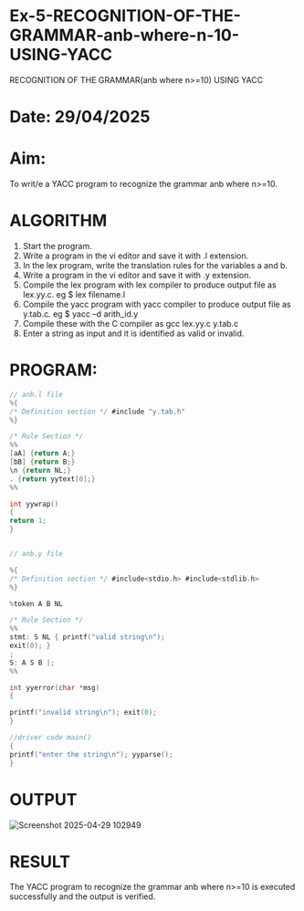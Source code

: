 # Ex-5-RECOGNITION-OF-THE-GRAMMAR-anb-where-n-10-USING-YACC
RECOGNITION OF THE GRAMMAR(anb where n>=10) USING YACC
# Date: 29/04/2025
# Aim:
To writ/e a YACC program to recognize the grammar anb where n>=10.

# ALGORITHM
1.	Start the program.
2.	Write a program in the vi editor and save it with .l extension.
3.	In the lex program, write the translation rules for the variables a and b.
4.	Write a program in the vi editor and save it with .y extension.
5.	Compile the lex program with lex compiler to produce output file as lex.yy.c. eg $ lex filename.l
6.	Compile the yacc program with yacc compiler to produce output file as y.tab.c. eg $ yacc –d arith_id.y
7.	Compile these with the C compiler as gcc lex.yy.c y.tab.c
8.	Enter a string as input and it is identified as valid or invalid.
# PROGRAM:
```c
// anb.l file
%{
/* Definition section */ #include "y.tab.h"
%}

/* Rule Section */
%%
[aA] {return A;}
[bB] {return B;}
\n {return NL;}
. {return yytext[0];}
%%

int yywrap()
{
return 1;
}
```
```c

// anb.y file

%{
/* Definition section */ #include<stdio.h> #include<stdlib.h>
%}

%token A B NL

/* Rule Section */
%%
stmt: S NL { printf("valid string\n");
exit(0); }
;
S: A S B |;
%%

int yyerror(char *msg)
{

printf("invalid string\n"); exit(0);
}

//driver code main()
{
printf("enter the string\n"); yyparse();
}
```

# OUTPUT

![Screenshot 2025-04-29 102949](https://github.com/user-attachments/assets/5e33d347-6f36-43e3-bfdb-202185e2da32)

# RESULT
The YACC program to recognize the grammar anb where n>=10 is executed successfully and the output is verified.
